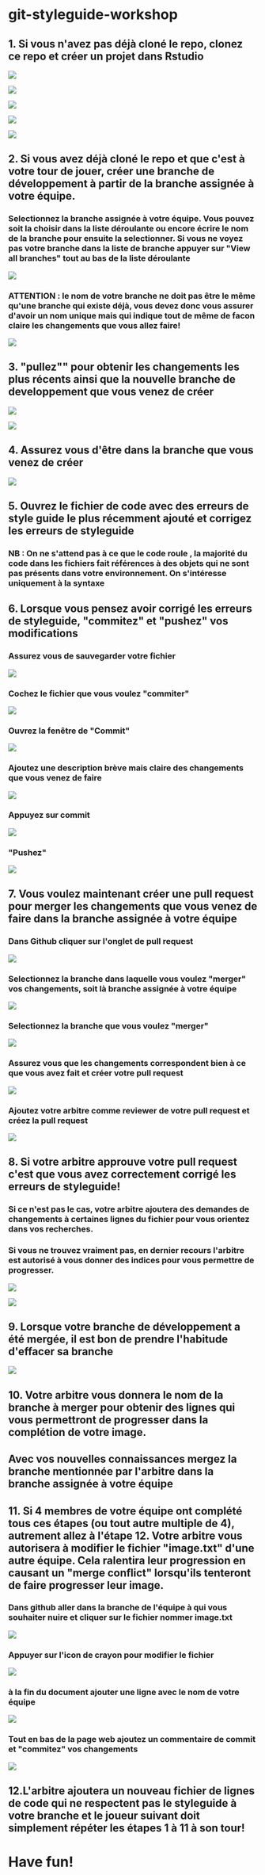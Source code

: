 # git-styleguide-workshop

## 1. Si vous n'avez pas déjà cloné le repo, clonez ce repo et créer un projet dans Rstudio

![](./git-workshop-images/clone_repo.PNG)

![](./git-workshop-images/new_project.PNG)

![](./git-workshop-images/version_control.PNG)

![](./git-workshop-images/git.PNG)

![](./git-workshop-images/repo_window.PNG)

## 2. Si vous avez déjà cloné le repo et que c'est à votre tour de jouer, créer une branche de développement à partir de la branche assignée à votre équipe.

### Selectionnez la branche assignée à votre équipe. Vous pouvez soit la choisir dans la liste déroulante ou encore écrire le nom de la branche pour ensuite la selectionner. Si vous ne voyez pas votre branche dans la liste de branche appuyer sur "View all branches" tout au bas de la liste déroulante

![](./git-workshop-images/gh_branch.PNG)


### ATTENTION : le nom de votre branche ne doit pas être le même qu'une branche qui existe déjà, vous devez donc vous assurer d'avoir un nom unique mais qui indique tout de même de facon claire les changements que vous allez faire!


![](./git-workshop-images/gh_create_branch.PNG)

## 3. "pullez"" pour obtenir les changements les plus récents ainsi que la nouvelle branche de developpement que vous venez de créer

![](./git-workshop-images/git_tab.PNG)

![](./git-workshop-images/pull.PNG)

## 4. Assurez vous d'être dans la branche que vous venez de créer

![](./git-workshop-images/branch_highlight.PNG)

## 5. Ouvrez le fichier de code avec des erreurs de style guide le plus récemment ajouté et corrigez les erreurs de styleguide

### NB : On ne s'attend pas à ce que le code roule , la majorité du code dans les fichiers fait références à des objets qui ne sont pas présents dans votre environnement. On s'intéresse uniquement à la syntaxe

## 6. Lorsque vous pensez avoir corrigé les erreurs de styleguide, "commitez" et "pushez" vos modifications

### Assurez vous de sauvegarder votre fichier

![](./git-workshop-images/save.PNG)

### Cochez le fichier que vous voulez "commiter"

![](./git-workshop-images/stage_button.PNG)

### Ouvrez la fenêtre de "Commit"

![](./git-workshop-images/commit_button.PNG)

### Ajoutez une description brève mais claire des changements que vous venez de faire

![](./git-workshop-images/commit_desc.PNG)

### Appuyez sur commit

![](./git-workshop-images/commit_button_final.PNG)

### "Pushez"

![](./git-workshop-images/push_button.PNG)

## 7. Vous voulez maintenant créer une pull request pour merger les changements que vous venez de faire dans la branche assignée à votre équipe

### Dans Github cliquer sur l'onglet de pull request

![](./git-workshop-images/pull_request_tab.PNG)

### Selectionnez la branche dans laquelle vous voulez "merger" vos changements, soit là branche assignée à votre équipe

![](./git-workshop-images/target_branch.PNG)

### Selectionnez la branche que vous voulez "merger"

![](./git-workshop-images/source_branch.PNG)

### Assurez vous que les changements correspondent bien à ce que vous avez fait et créer votre pull request

![](./git-workshop-images/create_pull_request.PNG)

### Ajoutez votre arbitre comme reviewer de votre pull request et créez la pull request

![](./git-workshop-images/add_reviewer.PNG)

## 8. Si votre arbitre approuve votre pull request c'est que vous avez correctement corrigé les erreurs de styleguide!

### Si ce n'est pas le cas, votre arbitre ajoutera des demandes de changements à certaines lignes du fichier pour vous orientez dans vos recherches.

### Si vous ne trouvez vraiment pas, en dernier recours l'arbitre est autorisé à vous donner des indices pour vous permettre de progresser.

![](./git-workshop-images/merge_pr.PNG)

![](./git-workshop-images/confirm_merge.PNG)

## 9. Lorsque votre branche de développement a été mergée, il est bon de prendre l'habitude d'effacer sa branche

![](./git-workshop-images/delete_branch.PNG)

## 10. Votre arbitre vous donnera le nom de la branche à merger pour obtenir des lignes qui vous permettront de progresser dans la complétion de votre image.

## Avec vos nouvelles connaissances mergez la branche mentionnée par l'arbitre dans la branche assignée à votre équipe

## 11. Si 4 membres de votre équipe ont complété tous ces étapes (ou tout autre multiple de 4), autrement allez à l'étape 12. Votre arbitre vous autorisera à modifier le fichier "image.txt" d'une autre équipe. Cela ralentira leur progression en causant un "merge conflict" lorsqu'ils tenteront de faire progresser leur image.

### Dans github aller dans la branche de l'équipe à qui vous souhaiter nuire et cliquer sur le fichier nommer image.txt

![](./git-workshop-images/delete_branch.PNG)

### Appuyer sur l'icon de crayon pour modifier le fichier

![](./git-workshop-images/delete_branch.PNG)

### à la fin du document ajouter une ligne avec le nom de votre équipe

![](./git-workshop-images/add_name.PNG)


### Tout en bas de la page web ajoutez un commentaire de commit et "commitez" vos changements


![](./git-workshop-images/commit_edit.PNG)


## 12.L'arbitre ajoutera un nouveau fichier de lignes de code qui ne respectent pas le styleguide à votre branche et le joueur suivant doit simplement répéter les étapes 1 à 11 à son tour!

# Have fun!

